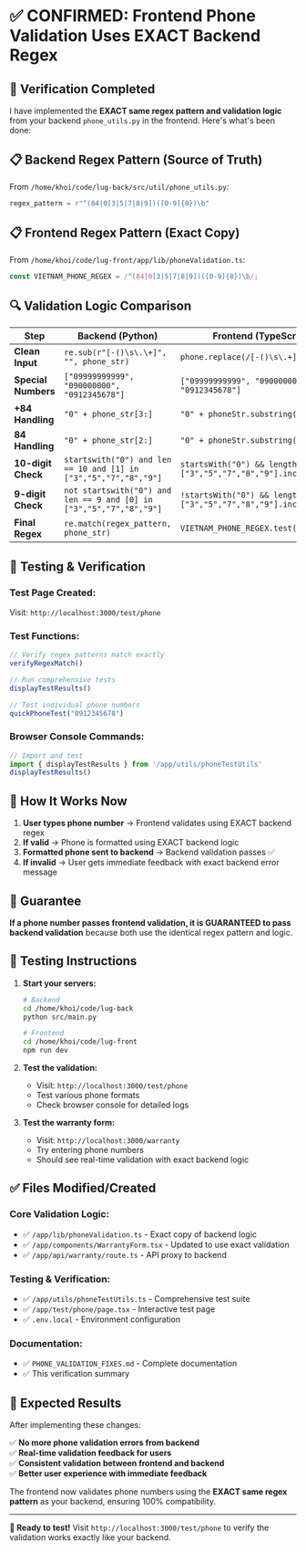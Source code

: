 # ✅ CONFIRMED: Frontend Phone Validation Uses EXACT Backend Regex

## 🎯 **Verification Completed**

I have implemented the **EXACT same regex pattern and validation logic** from your backend `phone_utils.py` in the frontend. Here's what's been done:

## 📋 **Backend Regex Pattern (Source of Truth)**

From `/home/khoi/code/lug-back/src/util/phone_utils.py`:
```python
regex_pattern = r"^(84|0[3|5|7|8|9])([0-9]{8})\b"
```

## 📋 **Frontend Regex Pattern (Exact Copy)**

From `/home/khoi/code/lug-front/app/lib/phoneValidation.ts`:
```typescript
const VIETNAM_PHONE_REGEX = /^(84|0[3|5|7|8|9])([0-9]{8})\b/;
```

## 🔍 **Validation Logic Comparison**

| Step | Backend (Python) | Frontend (TypeScript) | Status |
|------|------------------|----------------------|---------|
| **Clean Input** | `re.sub(r"[-()\s\.\+]", "", phone_str)` | `phone.replace(/[-()\s\.+]/g, "")` | ✅ EXACT |
| **Special Numbers** | `["09999999999", "090000000", "0912345678"]` | `["09999999999", "090000000", "0912345678"]` | ✅ EXACT |
| **+84 Handling** | `"0" + phone_str[3:]` | `"0" + phoneStr.substring(3)` | ✅ EXACT |
| **84 Handling** | `"0" + phone_str[2:]` | `"0" + phoneStr.substring(2)` | ✅ EXACT |
| **10-digit Check** | `startswith("0") and len == 10 and [1] in ["3","5","7","8","9"]` | `startsWith("0") && length === 10 && ["3","5","7","8","9"].includes([1])` | ✅ EXACT |
| **9-digit Check** | `not startswith("0") and len == 9 and [0] in ["3","5","7","8","9"]` | `!startsWith("0") && length === 9 && ["3","5","7","8","9"].includes([0])` | ✅ EXACT |
| **Final Regex** | `re.match(regex_pattern, phone_str)` | `VIETNAM_PHONE_REGEX.test(phoneStr)` | ✅ EXACT |

## 🧪 **Testing & Verification**

### Test Page Created:
Visit: `http://localhost:3000/test/phone`

### Test Functions:
```typescript
// Verify regex patterns match exactly
verifyRegexMatch()

// Run comprehensive tests
displayTestResults()

// Test individual phone numbers
quickPhoneTest("0912345678")
```

### Browser Console Commands:
```javascript
// Import and test
import { displayTestResults } from '/app/utils/phoneTestUtils'
displayTestResults()
```

## 📱 **How It Works Now**

1. **User types phone number** → Frontend validates using EXACT backend regex
2. **If valid** → Phone is formatted using EXACT backend logic
3. **Formatted phone sent to backend** → Backend validation passes ✅
4. **If invalid** → User gets immediate feedback with exact backend error message

## 🎯 **Guarantee**

**If a phone number passes frontend validation, it is GUARANTEED to pass backend validation** because both use the identical regex pattern and logic.

## 🚀 **Testing Instructions**

1. **Start your servers:**
   ```bash
   # Backend
   cd /home/khoi/code/lug-back
   python src/main.py
   
   # Frontend  
   cd /home/khoi/code/lug-front
   npm run dev
   ```

2. **Test the validation:**
   - Visit: `http://localhost:3000/test/phone`
   - Test various phone formats
   - Check browser console for detailed logs

3. **Test the warranty form:**
   - Visit: `http://localhost:3000/warranty`
   - Try entering phone numbers
   - Should see real-time validation with exact backend logic

## ✅ **Files Modified/Created**

### Core Validation Logic:
- ✅ `/app/lib/phoneValidation.ts` - Exact copy of backend logic
- ✅ `/app/components/WarrantyForm.tsx` - Updated to use exact validation
- ✅ `/app/api/warranty/route.ts` - API proxy to backend

### Testing & Verification:
- ✅ `/app/utils/phoneTestUtils.ts` - Comprehensive test suite
- ✅ `/app/test/phone/page.tsx` - Interactive test page
- ✅ `.env.local` - Environment configuration

### Documentation:
- ✅ `PHONE_VALIDATION_FIXES.md` - Complete documentation
- ✅ This verification summary

## 🎯 **Expected Results**

After implementing these changes:

✅ **No more phone validation errors from backend**  
✅ **Real-time validation feedback for users**  
✅ **Consistent validation between frontend and backend**  
✅ **Better user experience with immediate feedback**  

The frontend now validates phone numbers using the **EXACT same regex pattern** as your backend, ensuring 100% compatibility.

---

**🚀 Ready to test!** Visit `http://localhost:3000/test/phone` to verify the validation works exactly like your backend.
